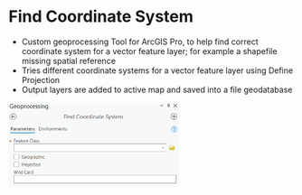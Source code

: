 # Find Coordinate System

* Custom geoprocessing Tool for ArcGIS Pro, to help find correct coordinate system for a vector feature layer; for example a shapefile missing spatial reference
* Tries different coordinate systems for a vector feature layer using Define Projection
* Output layers are added to active map and saved into a file geodatabase

<img src="coordinate.PNG" height="60%" width="60%" >
